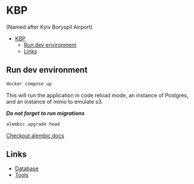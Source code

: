 # KBP
(Named after Kyiv Boryspil Airport)

- [KBP](#kbp)
  - [Run dev environment](#run-dev-environment)
  - [Links](#links)

## Run dev environment
```bash
docker compose up
```

This will run the application in code reload mode, an instance of Postgres, and an instance of minio to emulate s3.

***Do not forget to run migrations***
```bash
alembic upgrade head
```
[Checkout alembic docs](docs/tools.md#alembic)

## Links
* [Database](docs/db_schema.md)
* [Tools](docs/tools.md)